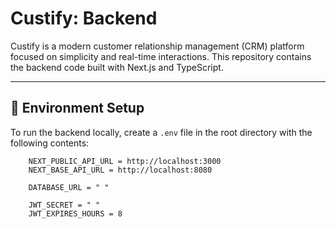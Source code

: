# Custify: Backend

Custify is a modern customer relationship management (CRM) platform focused on simplicity and real-time interactions. This repository contains the backend code built with Next.js and TypeScript.

---

## 🌱 Environment Setup

To run the backend locally, create a `.env` file in the root directory with the following contents:

```properties
    NEXT_PUBLIC_API_URL = http://localhost:3000
    NEXT_BASE_API_URL = http://localhost:8080

    DATABASE_URL = " "

    JWT_SECRET = " "
    JWT_EXPIRES_HOURS = 8
```
